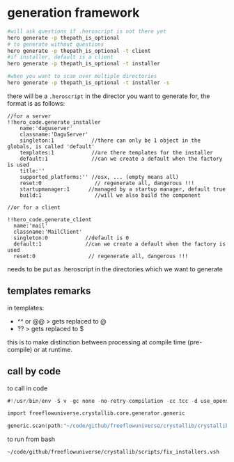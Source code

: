 # generation framework

```bash
#will ask questions if .heroscript is not there yet
hero generate -p thepath_is_optional
# to generate without questions
hero generate -p thepath_is_optional -t client
#if installer, default is a client
hero generate -p thepath_is_optional -t installer

#when you want to scan over multiple directories
hero generate -p thepath_is_optional -t installer -s 

```

there will be a ```.heroscript``` in the director you want to generate for, the format is as follows:

```hero
//for a server
!!hero_code.generate_installer
    name:'daguserver'
    classname:'DaguServer'
    singleton:1            //there can only be 1 object in the globals, is called 'default'
    templates:1            //are there templates for the installer
    default:1              //can we create a default when the factory is used
    title:''
    supported_platforms:'' //osx, ... (empty means all)
    reset:0                 // regenerate all, dangerous !!!
    startupmanager:1      //managed by a startup manager, default true
    build:1                 //will we also build the component

//or for a client

!!hero_code.generate_client
  name:'mail'
  classname:'MailClient'
  singleton:0            //default is 0
  default:1              //can we create a default when the factory is used
  reset:0                 // regenerate all, dangerous !!!

```

needs to be put as .heroscript in the directories which we want to generate


## templates remarks

in templates:

- ^^ or @@ > gets replaced to @
- ?? > gets replaced to $

this is to make distinction between processing at compile time (pre-compile) or at runtime.

## call by code

to call in code

```v
#!/usr/bin/env -S v -gc none -no-retry-compilation -cc tcc -d use_openssl -enable-globals run

import freeflowuniverse.crystallib.core.generator.generic

generic.scan(path:"~/code/github/freeflowuniverse/crystallib/crystallib/installers",force:true)!


```

to run from bash

```bash
~/code/github/freeflowuniverse/crystallib/scripts/fix_installers.vsh
```


